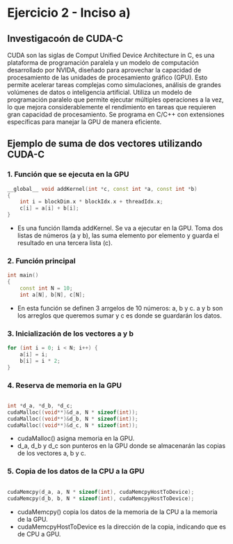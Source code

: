 # Ejercicio 2 - Inciso a)

## Investigacoón de CUDA-C

CUDA son las siglas de Comput Unified Device Architecture in C, es una plataforma de programación paralela y un modelo de computación desarrollado por NVIDA, diseñado para aprovechar la capacidad de procesamiento de las unidades de procesamiento gráfico (GPU). Esto permite acelerar tareas complejas como simulaciones, análisis de grandes volúmenes de datos o inteligencia artificial. Utiliza un modelo de programación paralelo que permite ejecutar múltiples operaciones a la vez, lo que mejora considerablemente el rendimiento en tareas que requieren gran capacidad de procesamiento. Se programa en C/C++ con extensiones específicas para manejar la GPU de manera eficiente.

## Ejemplo de suma de dos vectores utilizando CUDA-C

### 1. Función que se ejecuta en la GPU
```cpp
__global__ void addKernel(int *c, const int *a, const int *b)
{
    int i = blockDim.x * blockIdx.x + threadIdx.x;
    c[i] = a[i] + b[i];
}

```
* Es una función llamda addKernel. Se va a ejecutar en la GPU. Toma dos listas de números (a y b), las suma elemento por elemento y guarda el resultado en una tercera lista (c).

### 2. Función principal

```cpp
int main()
{
    const int N = 10;
    int a[N], b[N], c[N];

```
* En esta función se definen 3 arrgelos de 10 números: a, b y c. a y b son los arreglos que queremos sumar y c es donde se guardarán los datos.

### 3. Inicialización de los vectores a  y b

```cpp
for (int i = 0; i < N; i++) {
    a[i] = i;
    b[i] = i * 2;
}

```
### 4. Reserva de memoria en la GPU

```cpp

int *d_a, *d_b, *d_c;
cudaMalloc((void**)&d_a, N * sizeof(int));
cudaMalloc((void**)&d_b, N * sizeof(int));
cudaMalloc((void**)&d_c, N * sizeof(int));

```

* cudaMalloc() asigna memoria en la GPU.
* d_a, d_b y d_c son punteros en la GPU donde se almacenarán las copias de los vectores a, b y c.

### 5. Copia de los datos de la CPU a la GPU

```cpp

cudaMemcpy(d_a, a, N * sizeof(int), cudaMemcpyHostToDevice);
cudaMemcpy(d_b, b, N * sizeof(int), cudaMemcpyHostToDevice);

```

* cudaMemcpy() copia los datos de la memoria de la CPU a la memoria de la GPU.
* cudaMemcpyHostToDevice es la dirección de la copia, indicando que es de CPU a GPU.


